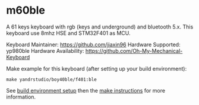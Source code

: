 m60ble
===

A 61 keys keyboard with rgb (keys and underground) and bluetooth 5.x.
This keyboard use 8mhz HSE and STM32F401 as MCU.

Keyboard Maintainer: https://github.com/jiaxin96
Hardware Supported: yp980ble
Hardware Availability: https://github.com/Oh-My-Mechanical-Keyboard 

Make example for this keyboard (after setting up your build environment):

    make yandrstudio/boy40ble/f401:ble

See [build environment setup](https://docs.qmk.fm/#/getting_started_build_tools) then the [make instructions](https://docs.qmk.fm/#/getting_started_make_guide) for more information.
